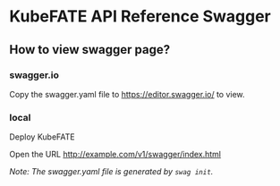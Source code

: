 # KubeFATE  API Reference Swagger

## How to view swagger page?

### swagger.io

Copy the swagger.yaml file to https://editor.swagger.io/ to view.

### local

Deploy KubeFATE

Open the URL http://example.com/v1/swagger/index.html



*Note: The swagger.yaml file is generated by `swag init`.*

